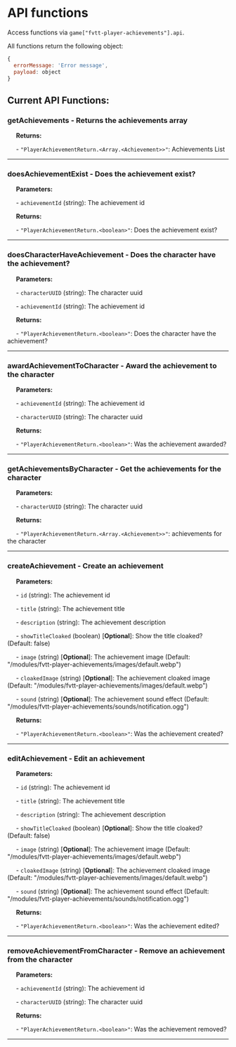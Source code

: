 # API functions

Access functions via `game["fvtt-player-achievements"].api`.

All functions return the following object:

  ```javascript
  {
    errorMessage: 'Error message',
    payload: object
  }
  ```

## Current API Functions:

### getAchievements - Returns the achievements array



&nbsp;&nbsp;&nbsp;&nbsp; **Returns:**

&nbsp;&nbsp;&nbsp;&nbsp;  - `"PlayerAchievementReturn.<Array.<Achievement>>"`: Achievements List

<hr/>


### doesAchievementExist - Does the achievement exist?


&nbsp;&nbsp;&nbsp;&nbsp; **Parameters:**

  &nbsp;&nbsp;&nbsp;&nbsp;  - `achievementId` (string): The achievement id

&nbsp;&nbsp;&nbsp;&nbsp; **Returns:**

&nbsp;&nbsp;&nbsp;&nbsp;  - `"PlayerAchievementReturn.<boolean>"`: Does the achievement exist?

<hr/>


### doesCharacterHaveAchievement - Does the character have the achievement?


&nbsp;&nbsp;&nbsp;&nbsp; **Parameters:**

  &nbsp;&nbsp;&nbsp;&nbsp;  - `characterUUID` (string): The character uuid

  &nbsp;&nbsp;&nbsp;&nbsp;  - `achievementId` (string): The achievement id

&nbsp;&nbsp;&nbsp;&nbsp; **Returns:**

&nbsp;&nbsp;&nbsp;&nbsp;  - `"PlayerAchievementReturn.<boolean>"`: Does the character have the achievement?

<hr/>


### awardAchievementToCharacter - Award the achievement to the character


&nbsp;&nbsp;&nbsp;&nbsp; **Parameters:**

  &nbsp;&nbsp;&nbsp;&nbsp;  - `achievementId` (string): The achievement id

  &nbsp;&nbsp;&nbsp;&nbsp;  - `characterUUID` (string): The character uuid

&nbsp;&nbsp;&nbsp;&nbsp; **Returns:**

&nbsp;&nbsp;&nbsp;&nbsp;  - `"PlayerAchievementReturn.<boolean>"`: Was the achievement awarded?

<hr/>


### getAchievementsByCharacter - Get the achievements for the character


&nbsp;&nbsp;&nbsp;&nbsp; **Parameters:**

  &nbsp;&nbsp;&nbsp;&nbsp;  - `characterUUID` (string): The character uuid

&nbsp;&nbsp;&nbsp;&nbsp; **Returns:**

&nbsp;&nbsp;&nbsp;&nbsp;  - `"PlayerAchievementReturn.<Array.<Achievement>>"`: achievements for the character

<hr/>


### createAchievement - Create an achievement


&nbsp;&nbsp;&nbsp;&nbsp; **Parameters:**

  &nbsp;&nbsp;&nbsp;&nbsp;  - `id` (string): The achievement id

  &nbsp;&nbsp;&nbsp;&nbsp;  - `title` (string): The achievement title

  &nbsp;&nbsp;&nbsp;&nbsp;  - `description` (string): The achievement description

  &nbsp;&nbsp;&nbsp;&nbsp;  - `showTitleCloaked` (boolean) [**Optional**]: Show the title cloaked? (Default: false)

  &nbsp;&nbsp;&nbsp;&nbsp;  - `image` (string) [**Optional**]: The achievement image (Default: &quot;/modules/fvtt-player-achievements/images/default.webp&quot;)

  &nbsp;&nbsp;&nbsp;&nbsp;  - `cloakedImage` (string) [**Optional**]: The achievement cloaked image (Default: &quot;/modules/fvtt-player-achievements/images/default.webp&quot;)

  &nbsp;&nbsp;&nbsp;&nbsp;  - `sound` (string) [**Optional**]: The achievement sound effect (Default: &quot;/modules/fvtt-player-achievements/sounds/notification.ogg&quot;)

&nbsp;&nbsp;&nbsp;&nbsp; **Returns:**

&nbsp;&nbsp;&nbsp;&nbsp;  - `"PlayerAchievementReturn.<boolean>"`: Was the achievement created?

<hr/>


### editAchievement - Edit an achievement


&nbsp;&nbsp;&nbsp;&nbsp; **Parameters:**

  &nbsp;&nbsp;&nbsp;&nbsp;  - `id` (string): The achievement id

  &nbsp;&nbsp;&nbsp;&nbsp;  - `title` (string): The achievement title

  &nbsp;&nbsp;&nbsp;&nbsp;  - `description` (string): The achievement description

  &nbsp;&nbsp;&nbsp;&nbsp;  - `showTitleCloaked` (boolean) [**Optional**]: Show the title cloaked? (Default: false)

  &nbsp;&nbsp;&nbsp;&nbsp;  - `image` (string) [**Optional**]: The achievement image (Default: &quot;/modules/fvtt-player-achievements/images/default.webp&quot;)

  &nbsp;&nbsp;&nbsp;&nbsp;  - `cloakedImage` (string) [**Optional**]: The achievement cloaked image (Default: &quot;/modules/fvtt-player-achievements/images/default.webp&quot;)

  &nbsp;&nbsp;&nbsp;&nbsp;  - `sound` (string) [**Optional**]: The achievement sound effect (Default: &quot;/modules/fvtt-player-achievements/sounds/notification.ogg&quot;)

&nbsp;&nbsp;&nbsp;&nbsp; **Returns:**

&nbsp;&nbsp;&nbsp;&nbsp;  - `"PlayerAchievementReturn.<boolean>"`: Was the achievement edited?

<hr/>


### removeAchievementFromCharacter - Remove an achievement from the character


&nbsp;&nbsp;&nbsp;&nbsp; **Parameters:**

  &nbsp;&nbsp;&nbsp;&nbsp;  - `achievementId` (string): The achievement id

  &nbsp;&nbsp;&nbsp;&nbsp;  - `characterUUID` (string): The character uuid

&nbsp;&nbsp;&nbsp;&nbsp; **Returns:**

&nbsp;&nbsp;&nbsp;&nbsp;  - `"PlayerAchievementReturn.<boolean>"`: Was the achievement removed?

<hr/>


